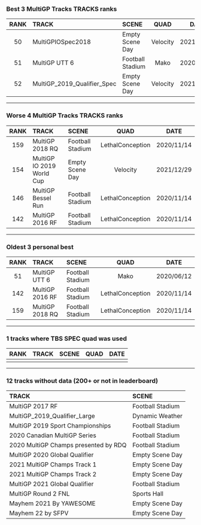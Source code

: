 ### Best 3 MultiGP Tracks TRACKS ranks
|RANK|TRACK|SCENE|QUAD|DATE|
|:---:|:---|:---|:---:|:---:|
|50|MultiGPIOSpec2018|Empty Scene Day|Velocity|2021/12/29|
|51|MultiGP UTT 6|Football Stadium|Mako|2020/06/12|
|52|MultiGP_2019_Qualifier_Spec|Empty Scene Day|Velocity|2021/12/29|
---
### Worse 4 MultiGP Tracks TRACKS ranks
|RANK|TRACK|SCENE|QUAD|DATE|
|:---:|:---|:---|:---:|:---:|
|159|MultiGP 2018 RQ|Football Stadium|LethalConception|2020/11/14|
|154|MultiGP IO 2019 World Cup|Empty Scene Day|Velocity|2021/12/29|
|146|MultiGP Bessel Run|Football Stadium|LethalConception|2020/11/14|
|142|MultiGP 2016 RF|Football Stadium|LethalConception|2020/11/14|
---
### Oldest 3 personal best
|RANK|TRACK|SCENE|QUAD|DATE|
|:---:|:---|:---|:---:|:---:|
|51|MultiGP UTT 6|Football Stadium|Mako|2020/06/12|
|142|MultiGP 2016 RF|Football Stadium|LethalConception|2020/11/14|
|159|MultiGP 2018 RQ|Football Stadium|LethalConception|2020/11/14|
---
### 1 tracks where TBS SPEC quad was used
|RANK|TRACK|SCENE|QUAD|DATE|
|:---:|:---|:---|:---:|:---:|
||||||
---
### 12 tracks without data (200+ or not in leaderboard)
|TRACK|SCENE|
|:---|:---|
|MultiGP 2017 RF|Football Stadium|
|MultiGP_2019_Qualifier_Large|Dynamic Weather|
|MultiGP 2019 Sport Championships|Football Stadium|
|2020 Canadian MultiGP Series|Football Stadium|
|2020 MultiGP Champs presented by RDQ|Football Stadium|
|MultiGP 2020 Global Qualifier|Empty Scene Day|
|2021 MultiGP Champs Track 1|Empty Scene Day|
|2021 MultiGP Champs Track 2|Empty Scene Day|
|MultiGP 2021 Global Qualifier|Football Stadium|
|MultiGP Round 2 FNL|Sports Hall|
|Mayhem 2021 By YAWESOME|Empty Scene Day|
|Mayhem 22 by SFPV|Empty Scene Day|
